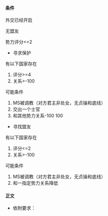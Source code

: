 #### 条件

外交已经开启

无盟友

势力评分<=2



- 寻求保护

有以下国家存在

1. 评分>=4
2. 关系>-100

可能条件

1. MS被调教（对方君主非处女，无贞操和底线）
2. 交出一个士官
3. 和其他势力关系-100 100

- 寻找盟友

有以下国家存在

1. 评分<=2
2. 关系>-100

可能条件

1. MS被调教（对方君主非处女，无贞操和底线）
2. 和一指定势力关系降低

#### 正文

- 依附要求：

